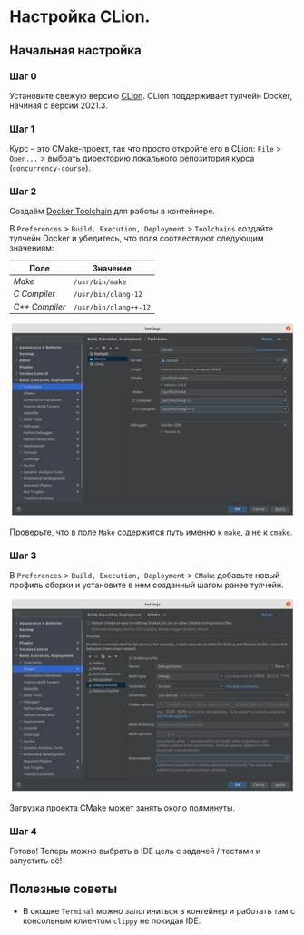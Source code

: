 # Настройка CLion.

## Начальная настройка

### Шаг 0

Установите свежую версию [CLion](https://www.jetbrains.com/ru-ru/clion/). CLion поддерживает тулчейн Docker, начиная с версии 2021.3.

### Шаг 1

Курс – это CMake-проект, так что просто откройте его в CLion: `File` > `Open...` > выбрать директорию локального репозитория курса (`concurrency-course`).

### Шаг 2

Создаём [Docker Toolchain](https://www.jetbrains.com/help/clion/clion-toolchains-in-docker.html#create-docker-toolchain) для работы в контейнере.

В `Preferences` > `Build, Execution, Deployment` > `Toolchains` создайте тулчейн Docker и убедитесь, что поля соотвествуют следующим значениям:

| Поле | Значение |
|---|---|
| _Make_ | `/usr/bin/make` |
| _C Compiler_ | `/usr/bin/clang-12`
| _C++ Compiler_ | `/usr/bin/clang++-12` |

![Toolchain](images/toolchain.png)

Проверьте, что в поле `Make` содержится путь именно к `make`, а не к `cmake`.

### Шаг 3

В `Preferences` > `Build, Execution, Deployment` > `CMake` добавьте новый профиль сборки и установите в нем созданный шагом ранее тулчейн. 

![Setup remote host](images/profile.png)

Загрузка проекта CMake может занять около полминуты.

### Шаг 4

Готово! Теперь можно выбрать в IDE цель с задачей / тестами и запустить её!

## Полезные советы

- В окошке `Terminal` можно залогиниться в контейнер и работать там с консольным клиентом `clippy` не покидая IDE.
